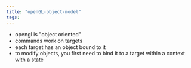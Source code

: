 ```yaml
---
title: "openGL-object-model"
tags: 
---
```


- opengl is "object oriented"
- commands work on targets
- each target has an object bound to it
- to modify objects, you first need to bind it to a target within a context with a state




